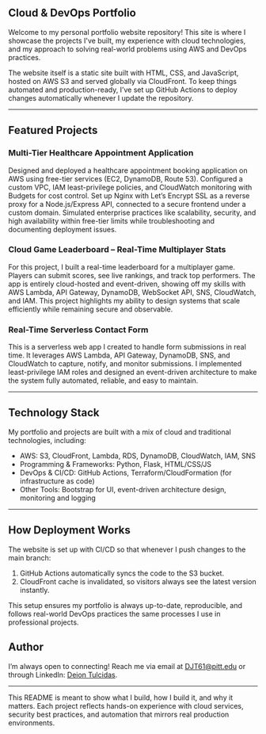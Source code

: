 ## Cloud & DevOps Portfolio

Welcome to my personal portfolio website repository! This site is where I showcase the projects I've built, my experience with cloud technologies, and my approach to solving real-world problems using AWS and DevOps practices.  

The website itself is a static site built with HTML, CSS, and JavaScript, hosted on AWS S3 and served globally via CloudFront. To keep things automated and production-ready, I’ve set up GitHub Actions to deploy changes automatically whenever I update the repository.  

---

## Featured Projects

### Multi-Tier Healthcare Appointment Application
Designed and deployed a healthcare appointment booking application on AWS using free-tier services (EC2, DynamoDB, Route 53). Configured a custom VPC, IAM least-privilege policies, and CloudWatch monitoring with Budgets for cost control. Set up Nginx with Let’s Encrypt SSL as a reverse proxy for a Node.js/Express API, connected to a secure frontend under a custom domain. Simulated enterprise practices like scalability, security, and high availability within free-tier limits while troubleshooting and documenting deployment issues. 

### Cloud Game Leaderboard – Real-Time Multiplayer Stats
For this project, I built a real-time leaderboard for a multiplayer game. Players can submit scores, see live rankings, and track top performers. The app is entirely cloud-hosted and event-driven, showing off my skills with AWS Lambda, API Gateway, DynamoDB, WebSocket API, SNS, CloudWatch, and IAM. This project highlights my ability to design systems that scale efficiently while remaining secure and observable.  

### Real-Time Serverless Contact Form
This is a serverless web app I created to handle form submissions in real time. It leverages AWS Lambda, API Gateway, DynamoDB, SNS, and CloudWatch to capture, notify, and monitor submissions. I implemented least-privilege IAM roles and designed an event-driven architecture to make the system fully automated, reliable, and easy to maintain.  

---

## Technology Stack
My portfolio and projects are built with a mix of cloud and traditional technologies, including:  

- AWS: S3, CloudFront, Lambda, RDS, DynamoDB, CloudWatch, IAM, SNS  
- Programming & Frameworks: Python, Flask, HTML/CSS/JS  
- DevOps & CI/CD: GitHub Actions, Terraform/CloudFormation (for infrastructure as code)  
- Other Tools: Bootstrap for UI, event-driven architecture design, monitoring and logging  

---

## How Deployment Works
The website is set up with CI/CD so that whenever I push changes to the main branch:  
1. GitHub Actions automatically syncs the code to the S3 bucket.  
2. CloudFront cache is invalidated, so visitors always see the latest version instantly.  

This setup ensures my portfolio is always up-to-date, reproducible, and follows real-world DevOps practices the same processes I use in professional projects.  

## Author
I’m always open to connecting! Reach me via email at [DJT61@pitt.edu](mailto:DJT61@pitt.edu) or through LinkedIn: [Deion Tulcidas](https://www.linkedin.com/in/deion-tulcidas-5a52a6200/).  

---

This README is meant to show what I build, how I build it, and why it matters. Each project reflects hands-on experience with cloud services, security best practices, and automation that mirrors real production environments.
